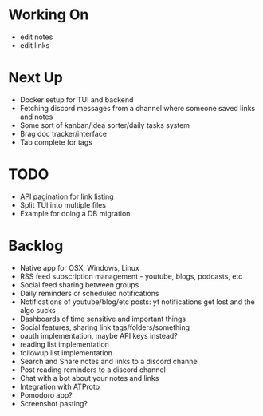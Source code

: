 # Working On

- edit notes
- edit links

# Next Up

- Docker setup for TUI and backend
- Fetching discord messages from a channel where someone saved links and notes
- Some sort of kanban/idea sorter/daily tasks system
- Brag doc tracker/interface
- Tab complete for tags

# TODO

- API pagination for link listing
- Split TUI into multiple files
- Example for doing a DB migration

# Backlog

- Native app for OSX, Windows, Linux
- RSS feed subscription management - youtube, blogs, podcasts, etc
- Social feed sharing between groups
- Daily reminders or scheduled notifications
- Notifications of youtube/blog/etc posts: yt notifications get lost and the algo sucks
- Dashboards of time sensitive and important things
- Social features, sharing link tags/folders/something
- oauth implementation, maybe API keys instead?
- reading list implementation
- followup list implementation
- Search and Share notes and links to a discord channel
- Post reading reminders to a discord channel
- Chat with a bot about your notes and links
- Integration with ATProto
- Pomodoro app?
- Screenshot pasting?
